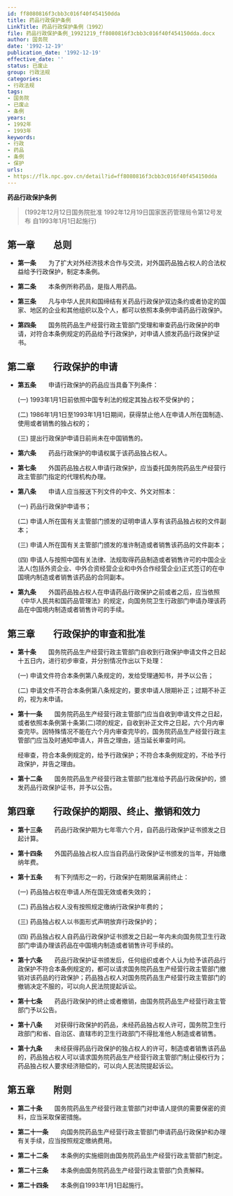 ```yaml
---
id: ff8080816f3cbb3c016f40f454150dda
title: 药品行政保护条例
LinkTitle: 药品行政保护条例（1992）
file: 药品行政保护条例_19921219_ff8080816f3cbb3c016f40f454150dda.docx
author: 国务院
date: '1992-12-19'
publication_date: '1992-12-19'
effective_date: ''
status: 已废止
group: 行政法规
categories:
- 行政法规
tags:
- 国务院
- 已废止
- 条例
years:
- 1992年
- 1993年
keywords:
- 行政
- 药品
- 条例
- 保护
urls:
- https://flk.npc.gov.cn/detail?id=ff8080816f3cbb3c016f40f454150dda
---
```


**药品行政保护条例**

> (1992年12月12日国务院批准 1992年12月19日国家医药管理局令第12号发布 自1993年1月1日起施行)

## 第一章　　总则

- **第一条**　　为了扩大对外经济技术合作与交流，对外国药品独占权人的合法权益给予行政保护，制定本条例。

- **第二条**　　本条例所称药品，是指人用药品。

- **第三条**　　凡与中华人民共和国缔结有关药品行政保护双边条约或者协定的国家、地区的企业和其他组织以及个人，都可以依照本条例申请药品行政保护。

- **第四条**　　国务院药品生产经营行政主管部门受理和审查药品行政保护的申请，对符合本条例规定的药品给予行政保护，对申请人颁发药品行政保护证书。

## 第二章　　行政保护的申请

- **第五条**　　申请行政保护的药品应当具备下列条件：

  (一) 1993年1月1日前依照中国专利法的规定其独占权不受保护的；

  (二) 1986年1月1日至1993年1月1日期间，获得禁止他人在申请人所在国制造、使用或者销售的独占权的；

  (三) 提出行政保护申请日前尚未在中国销售的。

- **第六条**　　药品行政保护的申请权属于该药品独占权人。

- **第七条**　　外国药品独占权人申请行政保护，应当委托国务院药品生产经营行政主管部门指定的代理机构办理。

- **第八条**　　申请人应当报送下列文件的中文、外文对照本：

  (一) 药品行政保护申请书；

  (二) 申请人所在国有关主管部门颁发的证明申请人享有该药品独占权的文件副本；

  (三) 申请人所在国有关主管部门颁发的准许制造或者销售该药品的文件副本；

  (四) 申请人与按照中国有关法律、法规取得药品制造或者销售许可的中国企业法人(包括外资企业、中外合资经营企业和中外合作经营企业)正式签订的在中国境内制造或者销售该药品的合同副本。

- **第九条**　　外国药品独占权人在申请药品行政保护之前或者之后，应当依照《中华人民共和国药品管理法》的规定，向国务院卫生行政部门申请办理该药品在中国境内制造或者销售许可的手续。

## 第三章　　行政保护的审查和批准

- **第十条**　　国务院药品生产经营行政主管部门自收到行政保护申请文件之日起十五日内，进行初步审查，并分别情况作出以下处理：

  (一) 申请文件符合本条例第八条规定的，发给受理通知书，并予以公告；

  (二) 申请文件不符合本条例第八条规定的，要求申请人限期补正；过期不补正的，视为未申请。

- **第十一条**　　国务院药品生产经营行政主管部门应当自收到申请文件之日起，或者依照本条例第十条第(二)项的规定，自收到补正文件之日起，六个月内审查完毕。因特殊情况不能在六个月内审查完毕的，国务院药品生产经营行政主管部门应当及时通知申请人，并告之理由，适当延长审查时间。

  经审查，符合本条例规定的，给予行政保护；不符合本条例规定的，不给予行政保护，并告之理由。

- **第十二条**　　国务院药品生产经营行政主管部门批准给予药品行政保护的，颁发药品行政保护证书，并予以公告。

## 第四章　　行政保护的期限、终止、撤销和效力

- **第十三条**　　药品行政保护期为七年零六个月，自药品行政保护证书颁发之日起计算。

- **第十四条**　　外国药品独占权人应当自药品行政保护证书颁发的当年，开始缴纳年费。

- **第十五条**　　有下列情形之一的，行政保护在期限届满前终止：

  (一) 药品独占权在申请人所在国无效或者失效的；

  (二) 药品独占权人没有按照规定缴纳行政保护年费的；

  (三) 药品独占权人以书面形式声明放弃行政保护的；

  (四) 药品独占权人自药品行政保护证书颁发之日起一年内未向国务院卫生行政部门申请办理该药品在中国境内制造或者销售许可手续的。

- **第十六条**　　药品行政保护证书颁发后，任何组织或者个人认为给予该药品行政保护不符合本条例规定的，都可以请求国务院药品生产经营行政主管部门撤销对该药品的行政保护；药品独占权人对国务院药品生产经营行政主管部门的撤销决定不服的，可以向人民法院提起诉讼。

- **第十七条**　　药品行政保护的终止或者撤销，由国务院药品生产经营行政主管部门予以公告。

- **第十八条**　　对获得行政保护的药品，未经药品独占权人许可，国务院卫生行政部门和省、自治区、直辖市的卫生行政部门不得批准他人制造或者销售。

- **第十九条**　　未经获得药品行政保护的独占权人的许可，制造或者销售该药品的，药品独占权人可以请求国务院药品生产经营行政主管部门制止侵权行为；药品独占权人要求经济赔偿的，可以向人民法院提起诉讼。

## 第五章　　附则

- **第二十条**　　国务院药品生产经营行政主管部门对申请人提供的需要保密的资料，应当采取保密措施。

- **第二十一条**　　向国务院药品生产经营行政主管部门申请药品行政保护和办理有关手续，应当按照规定缴纳费用。

- **第二十二条**　　本条例的实施细则由国务院药品生产经营行政主管部门制定。

- **第二十三条**　　本条例由国务院药品生产经营行政主管部门负责解释。

- **第二十四条**　　本条例自1993年1月1日起施行。
